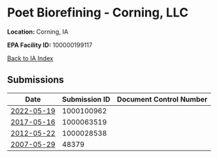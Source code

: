 # Poet Biorefining - Corning, LLC

**Location:** Corning, IA

**EPA Facility ID:** 100000199117

[Back to IA Index](../../index.md)

## Submissions

| Date | Submission ID | Document Control Number |
|------|--------------|-------------------------|
| [2022-05-19](submissions/1000100962.md) | 1000100962 |  |
| [2017-05-16](submissions/1000063519.md) | 1000063519 |  |
| [2012-05-22](submissions/1000028538.md) | 1000028538 |  |
| [2007-05-29](submissions/48379.md) | 48379 |  |
